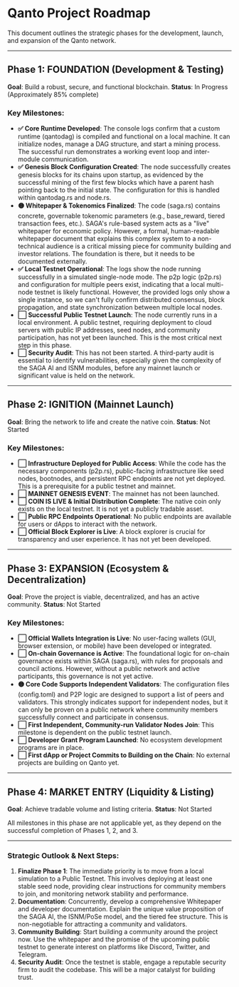# Qanto Project Roadmap

This document outlines the strategic phases for the development, launch, and expansion of the Qanto network.

---

## **Phase 1: FOUNDATION (Development & Testing)**

**Goal**: Build a robust, secure, and functional blockchain.
**Status**: In Progress (Approximately 85% complete)

### **Key Milestones**:

-   **✅ Core Runtime Developed**: The console logs confirm that a custom runtime (qantodag) is compiled and functional on a local machine. It can initialize nodes, manage a DAG structure, and start a mining process. The successful run demonstrates a working event loop and inter-module communication.
-   **✅ Genesis Block Configuration Created**: The node successfully creates genesis blocks for its chains upon startup, as evidenced by the successful mining of the first few blocks which have a parent hash pointing back to the initial state. The configuration for this is handled within qantodag.rs and node.rs.
-   **🟡 Whitepaper & Tokenomics Finalized**: The code (saga.rs) contains concrete, governable tokenomic parameters (e.g., base_reward, tiered transaction fees, etc.). SAGA's rule-based system acts as a "live" whitepaper for economic policy. However, a formal, human-readable whitepaper document that explains this complex system to a non-technical audience is a critical missing piece for community building and investor relations. The foundation is there, but it needs to be documented externally.
-   **✅ Local Testnet Operational**: The logs show the node running successfully in a simulated single-node mode. The p2p logic (p2p.rs) and configuration for multiple peers exist, indicating that a local multi-node testnet is likely functional. However, the provided logs only show a single instance, so we can't fully confirm distributed consensus, block propagation, and state synchronization between multiple local nodes.
-   **⬜ Successful Public Testnet Launch**: The node currently runs in a local environment. A public testnet, requiring deployment to cloud servers with public IP addresses, seed nodes, and community participation, has not yet been launched. This is the most critical next step in this phase.
-   **⬜ Security Audit**: This has not been started. A third-party audit is essential to identify vulnerabilities, especially given the complexity of the SAGA AI and ISNM modules, before any mainnet launch or significant value is held on the network.

---

## **Phase 2: IGNITION (Mainnet Launch)**

**Goal**: Bring the network to life and create the native coin.
**Status**: Not Started

### **Key Milestones**:

-   **⬜ Infrastructure Deployed for Public Access**: While the code has the necessary components (p2p.rs), public-facing infrastructure like seed nodes, bootnodes, and persistent RPC endpoints are not yet deployed. This is a prerequisite for a public testnet and mainnet.
-   **⬜ MAINNET GENESIS EVENT**: The mainnet has not been launched.
-   **⬜ COIN IS LIVE & Initial Distribution Complete**: The native coin only exists on the local testnet. It is not yet a publicly tradable asset.
-   **⬜ Public RPC Endpoints Operational**: No public endpoints are available for users or dApps to interact with the network.
-   **⬜ Official Block Explorer is Live**: A block explorer is crucial for transparency and user experience. It has not yet been developed.

---

## **Phase 3: EXPANSION (Ecosystem & Decentralization)**

**Goal**: Prove the project is viable, decentralized, and has an active community.
**Status**: Not Started

### **Key Milestones**:

-   **⬜ Official Wallets Integration is Live**: No user-facing wallets (GUI, browser extension, or mobile) have been developed or integrated.
-   **⬜ On-chain Governance is Active**: The foundational logic for on-chain governance exists within SAGA (saga.rs), with rules for proposals and council actions. However, without a public network and active participants, this governance is not yet active.
-   **🟡 Core Code Supports Independent Validators**: The configuration files (config.toml) and P2P logic are designed to support a list of peers and validators. This strongly indicates support for independent nodes, but it can only be proven on a public network where community members successfully connect and participate in consensus.
-   **⬜ First Independent, Community-run Validator Nodes Join**: This milestone is dependent on the public testnet launch.
-   **⬜ Developer Grant Program Launched**: No ecosystem development programs are in place.
-   **⬜ First dApp or Project Commits to Building on the Chain**: No external projects are building on Qanto yet.

---

## **Phase 4: MARKET ENTRY (Liquidity & Listing)**

**Goal**: Achieve tradable volume and listing criteria.
**Status**: Not Started

All milestones in this phase are not applicable yet, as they depend on the successful completion of Phases 1, 2, and 3.

---

### **Strategic Outlook & Next Steps**:

1.  **Finalize Phase 1**: The immediate priority is to move from a local simulation to a Public Testnet. This involves deploying at least one stable seed node, providing clear instructions for community members to join, and monitoring network stability and performance.
2.  **Documentation**: Concurrently, develop a comprehensive Whitepaper and developer documentation. Explain the unique value proposition of the SAGA AI, the ISNM/PoSe model, and the tiered fee structure. This is non-negotiable for attracting a community and validators.
3.  **Community Building**: Start building a community around the project now. Use the whitepaper and the promise of the upcoming public testnet to generate interest on platforms like Discord, Twitter, and Telegram.
4.  **Security Audit**: Once the testnet is stable, engage a reputable security firm to audit the codebase. This will be a major catalyst for building trust.
